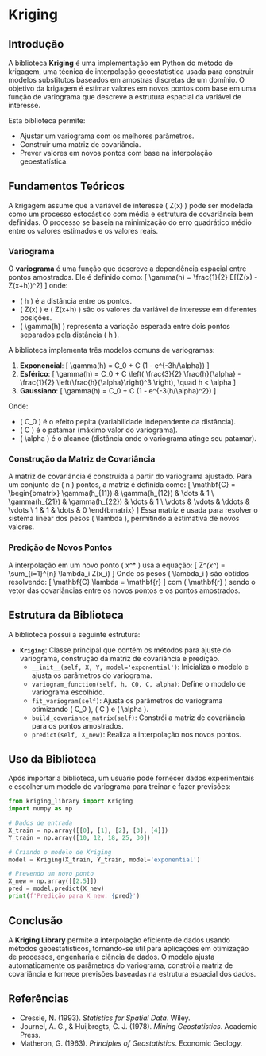 # Kriging

## Introdução
A biblioteca **Kriging** é uma implementação em Python do método de krigagem, uma técnica de interpolação geoestatística usada para construir modelos substitutos baseados em amostras discretas de um domínio. O objetivo da krigagem é estimar valores em novos pontos com base em uma função de variograma que descreve a estrutura espacial da variável de interesse.

Esta biblioteca permite:
- Ajustar um variograma com os melhores parâmetros.
- Construir uma matriz de covariância.
- Prever valores em novos pontos com base na interpolação geoestatística.

## Fundamentos Teóricos
A krigagem assume que a variável de interesse \( Z(x) \) pode ser modelada como um processo estocástico com média e estrutura de covariância bem definidas. O processo se baseia na minimização do erro quadrático médio entre os valores estimados e os valores reais.

### Variograma
O **variograma** é uma função que descreve a dependência espacial entre pontos amostrados. Ele é definido como:
\[
\gamma(h) = \frac{1}{2} E[(Z(x) - Z(x+h))^2]
\]
onde:
- \( h \) é a distância entre os pontos.
- \( Z(x) \) e \( Z(x+h) \) são os valores da variável de interesse em diferentes posições.
- \( \gamma(h) \) representa a variação esperada entre dois pontos separados pela distância \( h \).

A biblioteca implementa três modelos comuns de variogramas:
1. **Exponencial**:
   \[
   \gamma(h) = C_0 + C (1 - e^{-3h/\alpha})
   \]
2. **Esférico**:
   \[
   \gamma(h) = C_0 + C \left( \frac{3}{2} \frac{h}{\alpha} - \frac{1}{2} \left(\frac{h}{\alpha}\right)^3 \right), \quad h < \alpha
   \]
3. **Gaussiano**:
   \[
   \gamma(h) = C_0 + C (1 - e^{-3(h/\alpha)^2})
   \]

Onde:
- \( C_0 \) é o efeito pepita (variabilidade independente da distância).
- \( C \) é o patamar (máximo valor do variograma).
- \( \alpha \) é o alcance (distância onde o variograma atinge seu patamar).

### Construção da Matriz de Covariância
A matriz de covariância é construída a partir do variograma ajustado. Para um conjunto de \( n \) pontos, a matriz é definida como:
\[
\mathbf{C} = \begin{bmatrix}
\gamma(h_{11}) & \gamma(h_{12}) & \dots & 1 \\
\gamma(h_{21}) & \gamma(h_{22}) & \dots & 1 \\
\vdots & \vdots & \ddots & \vdots \\
1 & 1 & \dots & 0
\end{bmatrix}
\]
Essa matriz é usada para resolver o sistema linear dos pesos \( \lambda \), permitindo a estimativa de novos valores.

### Predição de Novos Pontos
A interpolação em um novo ponto \( x^* \) usa a equação:
\[
Z^*(x^*) = \sum_{i=1}^{n} \lambda_i Z(x_i)
\]
Onde os pesos \( \lambda_i \) são obtidos resolvendo:
\[
\mathbf{C} \lambda = \mathbf{r}
\]
com \( \mathbf{r} \) sendo o vetor das covariâncias entre os novos pontos e os pontos amostrados.

## Estrutura da Biblioteca
A biblioteca possui a seguinte estrutura:

- **`Kriging`**: Classe principal que contém os métodos para ajuste do variograma, construção da matriz de covariância e predição.
  - `__init__(self, X, Y, model='exponential')`: Inicializa o modelo e ajusta os parâmetros do variograma.
  - `variogram_function(self, h, C0, C, alpha)`: Define o modelo de variograma escolhido.
  - `fit_variogram(self)`: Ajusta os parâmetros do variograma otimizando \( C_0 \), \( C \) e \( \alpha \).
  - `build_covariance_matrix(self)`: Constrói a matriz de covariância para os pontos amostrados.
  - `predict(self, X_new)`: Realiza a interpolação nos novos pontos.

## Uso da Biblioteca
Após importar a biblioteca, um usuário pode fornecer dados experimentais e escolher um modelo de variograma para treinar e fazer previsões:

```python
from kriging_library import Kriging
import numpy as np

# Dados de entrada
X_train = np.array([[0], [1], [2], [3], [4]])
Y_train = np.array([10, 12, 18, 25, 30])

# Criando o modelo de Kriging
model = Kriging(X_train, Y_train, model='exponential')

# Prevendo um novo ponto
X_new = np.array([[2.5]])
pred = model.predict(X_new)
print(f'Predição para X_new: {pred}')
```

## Conclusão
A **Kriging Library** permite a interpolação eficiente de dados usando métodos geoestatísticos, tornando-se útil para aplicações em otimização de processos, engenharia e ciência de dados. O modelo ajusta automaticamente os parâmetros do variograma, constrói a matriz de covariância e fornece previsões baseadas na estrutura espacial dos dados.

## Referências
- Cressie, N. (1993). *Statistics for Spatial Data*. Wiley.
- Journel, A. G., & Huijbregts, C. J. (1978). *Mining Geostatistics*. Academic Press.
- Matheron, G. (1963). *Principles of Geostatistics*. Economic Geology.

